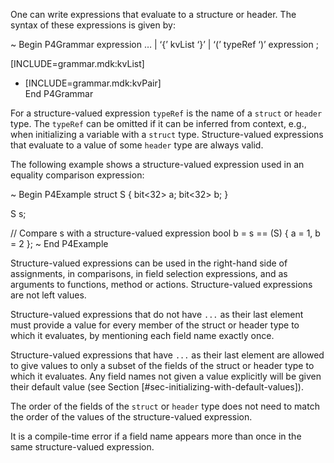 One can write expressions that evaluate to a structure or header. The
syntax of these expressions is given by:

\~ Begin P4Grammar expression … | ‘{’ kvList ‘}’ | ‘(’ typeRef ‘)’
expression ;

\[INCLUDE=grammar.mdk:kvList\]

  - \[INCLUDE=grammar.mdk:kvPair\]  
    End P4Grammar

For a structure-valued expression `typeRef` is the name of a `struct` or
`header` type. The `typeRef` can be omitted if it can be inferred from
context, e.g., when initializing a variable with a `struct` type.
Structure-valued expressions that evaluate to a value of some `header`
type are always valid.

The following example shows a structure-valued expression used in an
equality comparison expression:

\~ Begin P4Example struct S { bit\<32\> a; bit\<32\> b; }

S s;

// Compare s with a structure-valued expression bool b = s == (S) { a =
1, b = 2 }; \~ End P4Example

Structure-valued expressions can be used in the right-hand side of
assignments, in comparisons, in field selection expressions, and as
arguments to functions, method or actions. Structure-valued expressions
are not left values.

Structure-valued expressions that do not have `...` as their last
element must provide a value for every member of the struct or header
type to which it evaluates, by mentioning each field name exactly once.

Structure-valued expressions that have `...` as their last element are
allowed to give values to only a subset of the fields of the struct or
header type to which it evaluates. Any field names not given a value
explicitly will be given their default value (see Section
\[\#sec-initializing-with-default-values\]).

The order of the fields of the `struct` or `header` type does not need
to match the order of the values of the structure-valued expression.

It is a compile-time error if a field name appears more than once in the
same structure-valued expression.
